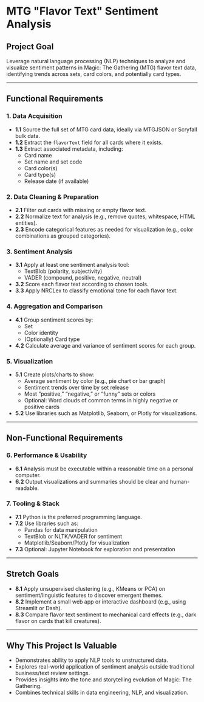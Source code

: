 # MTG "Flavor Text" Sentiment Analysis

## Project Goal  
Leverage natural language processing (NLP) techniques to analyze and visualize sentiment patterns in Magic: The Gathering (MTG) flavor text data, identifying trends across sets, card colors, and potentially card types.

---

## Functional Requirements

### 1. Data Acquisition
- **1.1** Source the full set of MTG card data, ideally via MTGJSON or Scryfall bulk data.
- **1.2** Extract the `flavorText` field for all cards where it exists.
- **1.3** Extract associated metadata, including:
  - Card name  
  - Set name and set code  
  - Card color(s)  
  - Card type(s)  
  - Release date (if available)

### 2. Data Cleaning & Preparation
- **2.1** Filter out cards with missing or empty flavor text.
- **2.2** Normalize text for analysis (e.g., remove quotes, whitespace, HTML entities).
- **2.3** Encode categorical features as needed for visualization (e.g., color combinations as grouped categories).

### 3. Sentiment Analysis
- **3.1** Apply at least one sentiment analysis tool:
  - TextBlob (polarity, subjectivity)  
  - VADER (compound, positive, negative, neutral)
- **3.2** Score each flavor text according to chosen tools.
- **3.3** Apply NRCLex to classify emotional tone for each flavor text.

### 4. Aggregation and Comparison
- **4.1** Group sentiment scores by:
  - Set  
  - Color identity  
  - (Optionally) Card type
- **4.2** Calculate average and variance of sentiment scores for each group.

### 5. Visualization
- **5.1** Create plots/charts to show:
  - Average sentiment by color (e.g., pie chart or bar graph)  
  - Sentiment trends over time by set release  
  - Most “positive,” “negative,” or “funny” sets or colors  
  - Optional: Word clouds of common terms in highly negative or positive cards
- **5.2** Use libraries such as Matplotlib, Seaborn, or Plotly for visualizations.

---

## Non-Functional Requirements

### 6. Performance & Usability
- **6.1** Analysis must be executable within a reasonable time on a personal computer.
- **6.2** Output visualizations and summaries should be clear and human-readable.

### 7. Tooling & Stack
- **7.1** Python is the preferred programming language.
- **7.2** Use libraries such as:
  - Pandas for data manipulation  
  - TextBlob or NLTK/VADER for sentiment  
  - Matplotlib/Seaborn/Plotly for visualization
- **7.3** Optional: Jupyter Notebook for exploration and presentation

---

## Stretch Goals
- **8.1** Apply unsupervised clustering (e.g., KMeans or PCA) on sentiment/linguistic features to discover emergent themes.
- **8.2** Implement a small web app or interactive dashboard (e.g., using Streamlit or Dash).
- **8.3** Compare flavor text sentiment to mechanical card effects (e.g., dark flavor on cards that kill creatures).

---

## Why This Project Is Valuable
- Demonstrates ability to apply NLP tools to unstructured data.
- Explores real-world application of sentiment analysis outside traditional business/text review settings.
- Provides insights into the tone and storytelling evolution of Magic: The Gathering.
- Combines technical skills in data engineering, NLP, and visualization.

